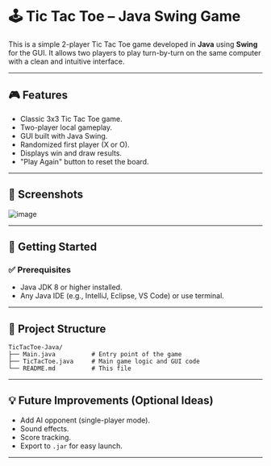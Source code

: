 # 🕹️ Tic Tac Toe – Java Swing Game

This is a simple 2-player Tic Tac Toe game developed in **Java** using **Swing** for the GUI. It allows two players to play turn-by-turn on the same computer with a clean and intuitive interface.

---

## 🎮 Features

- Classic 3x3 Tic Tac Toe game.
- Two-player local gameplay.
- GUI built with Java Swing.
- Randomized first player (X or O).
- Displays win and draw results.
- "Play Again" button to reset the board.

---

## 📸 Screenshots

![image](https://github.com/user-attachments/assets/2d163d9b-9797-4ff5-80b3-65a2f94355bd)

---

## 🚀 Getting Started

### ✅ Prerequisites

- Java JDK 8 or higher installed.
- Any Java IDE (e.g., IntelliJ, Eclipse, VS Code) or use terminal.

---

## 📁 Project Structure

```
TicTacToe-Java/
├── Main.java          # Entry point of the game
├── TicTacToe.java     # Main game logic and GUI code
└── README.md          # This file
```

---

## 💡 Future Improvements (Optional Ideas)

- Add AI opponent (single-player mode).
- Sound effects.
- Score tracking.
- Export to `.jar` for easy launch.

---
